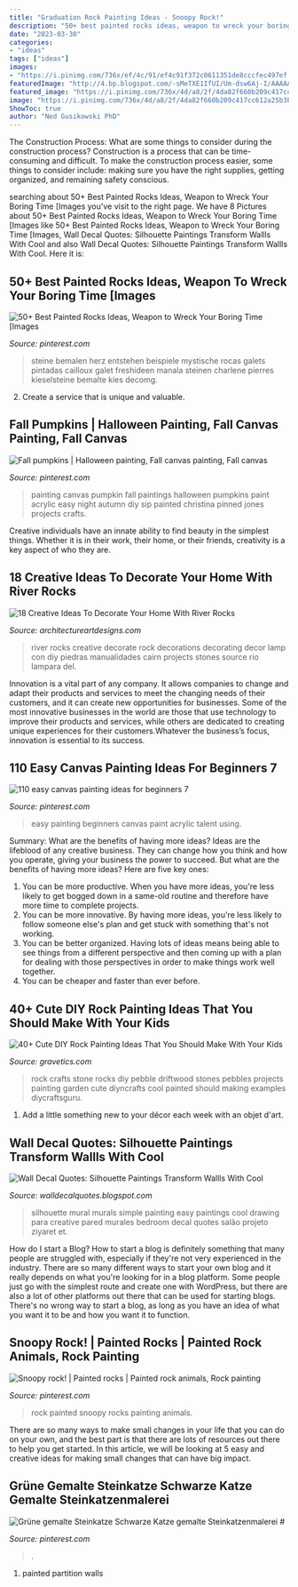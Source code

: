 ```yaml
---
title: "Graduation Rock Painting Ideas - Snoopy Rock!"
description: "50+ best painted rocks ideas, weapon to wreck your boring time [images"
date: "2023-03-30"
categories:
- "ideas"
tags: ["ideas"]
images:
- "https://i.pinimg.com/736x/ef/4c/91/ef4c91f372c0611351de8cccfec497ef.jpg"
featuredImage: "http://4.bp.blogspot.com/-sMeTXE1IfUI/Um-dsw6Aj-I/AAAAAAAAECk/PFuzivWzP4c/s1600/Silhouette-painitning.jpg"
featured_image: "https://i.pinimg.com/736x/4d/a8/2f/4da82f660b209c417cc612a25b3bab7f.jpg"
image: "https://i.pinimg.com/736x/4d/a8/2f/4da82f660b209c417cc612a25b3bab7f.jpg"
ShowToc: true
author: "Ned Gusikowski PhD"
---
```



The Construction Process: What are some things to consider during the construction process?
Construction is a process that can be time-consuming and difficult. To make the construction process easier, some things to consider include: making sure you have the right supplies, getting organized, and remaining safety conscious.

	

		
searching about 50+ Best Painted Rocks Ideas, Weapon to Wreck Your Boring Time [Images you've visit to the right page. We have 8 Pictures about 50+ Best Painted Rocks Ideas, Weapon to Wreck Your Boring Time [Images like 50+ Best Painted Rocks Ideas, Weapon to Wreck Your Boring Time [Images, Wall Decal Quotes: Silhouette Paintings Transform Wallls With Cool and also Wall Decal Quotes: Silhouette Paintings Transform Wallls With Cool. Here it is:
		
    
## 50+ Best Painted Rocks Ideas, Weapon To Wreck Your Boring Time [Images

<img loading=lazy src="https://i.pinimg.com/736x/58/33/64/58336491bbdb99f4d31160993732e2e0.jpg" onerror="this.onerror=null;this.src='https://tse1.mm.bing.net/th?id=OIP.dBS-Epwcg2tbeAvNoWurvgHaL3&amp;pid=15.1';" alt="50+ Best Painted Rocks Ideas, Weapon to Wreck Your Boring Time [Images">

_Source: pinterest.com_

>steine bemalen herz entstehen beispiele mystische rocas galets pintadas cailloux galet freshideen manala steinen charlene pierres kieselsteine bemalte kies decomg. 

	

2. Create a service that is unique and valuable.

    
## Fall Pumpkins | Halloween Painting, Fall Canvas Painting, Fall Canvas

<img loading=lazy src="https://i.pinimg.com/736x/d8/b1/d7/d8b1d7f037de9fc010d3d0affda4218e--painting-pumpkins-fall-pumpkins.jpg" onerror="this.onerror=null;this.src='https://tse1.mm.bing.net/th?id=OIP.Eo-yGfhhdQFo9QFzs8lSGwHaJ3&amp;pid=15.1';" alt="Fall pumpkins | Halloween painting, Fall canvas painting, Fall canvas">

_Source: pinterest.com_

>painting canvas pumpkin fall paintings halloween pumpkins paint acrylic easy night autumn diy sip painted christina pinned jones projects crafts. 

	

Creative individuals have an innate ability to find beauty in the simplest things. Whether it is in their work, their home, or their friends, creativity is a key aspect of who they are.

    
## 18 Creative Ideas To Decorate Your Home With River Rocks

<img loading=lazy src="http://www.architectureartdesigns.com/wp-content/uploads/2015/09/977.jpg" onerror="this.onerror=null;this.src='https://tse3.mm.bing.net/th?id=OIP.4bCaBdr98umsqNQqYnziNAHaLJ&amp;pid=15.1';" alt="18 Creative Ideas To Decorate Your Home With River Rocks">

_Source: architectureartdesigns.com_

>river rocks creative decorate rock decorations decorating decor lamp con diy piedras manualidades cairn projects stones source rio lampara del. 

	

Innovation is a vital part of any company. It allows companies to change and adapt their products and services to meet the changing needs of their customers, and it can create new opportunities for businesses. Some of the most innovative businesses in the world are those that use technology to improve their products and services, while others are dedicated to creating unique experiences for their customers.Whatever the business’s focus, innovation is essential to its success.

    
## 110 Easy Canvas Painting Ideas For Beginners 7

<img loading=lazy src="https://i.pinimg.com/736x/4d/a8/2f/4da82f660b209c417cc612a25b3bab7f.jpg" onerror="this.onerror=null;this.src='https://tse2.mm.bing.net/th?id=OIP.VP9CCtSJTge1DQ_VzZTrXQHaPj&amp;pid=15.1';" alt="110 easy canvas painting ideas for beginners 7">

_Source: pinterest.com_

>easy painting beginners canvas paint acrylic talent using. 

	

Summary: What are the benefits of having more ideas?
Ideas are the lifeblood of any creative business. They can change how you think and how you operate, giving your business the power to succeed. But what are the benefits of having more ideas? Here are five key ones:
1. You can be more productive. When you have more ideas, you're less likely to get bogged down in a same-old routine and therefore have more time to complete projects.
2. You can be more innovative. By having more ideas, you're less likely to follow someone else's plan and get stuck with something that's not working.
3. You can be better organized. Having lots of ideas means being able to see things from a different perspective and then coming up with a plan for dealing with those perspectives in order to make things work well together.
4. You can be cheaper and faster than ever before.

    
## 40+ Cute DIY Rock Painting Ideas That You Should Make With Your Kids

<img loading=lazy src="https://www.gravetics.com/wp-content/uploads/2017/08/Driftwood-Stone-Art.jpg" onerror="this.onerror=null;this.src='https://tse1.mm.bing.net/th?id=OIP.c4MfVSSFfU_rueacjvwKjAHaKu&amp;pid=15.1';" alt="40+ Cute DIY Rock Painting Ideas That You Should Make With Your Kids">

_Source: gravetics.com_

>rock crafts stone rocks diy pebble driftwood stones pebbles projects painting garden cute diyncrafts cool painted should making examples diycraftsguru. 

	

1. Add a little something new to your décor each week with an objet d'art.

    
## Wall Decal Quotes: Silhouette Paintings Transform Wallls With Cool

<img loading=lazy src="http://4.bp.blogspot.com/-sMeTXE1IfUI/Um-dsw6Aj-I/AAAAAAAAECk/PFuzivWzP4c/s1600/Silhouette-painitning.jpg" onerror="this.onerror=null;this.src='https://tse3.mm.bing.net/th?id=OIP.P8xHR3euS4IaBKuRHfztmQHaFj&amp;pid=15.1';" alt="Wall Decal Quotes: Silhouette Paintings Transform Wallls With Cool">

_Source: walldecalquotes.blogspot.com_

>silhouette mural murals simple painting easy paintings cool drawing para creative pared murales bedroom decal quotes salão projeto ziyaret et. 

	

How do I start a Blog?
How to start a blog is definitely something that many people are struggled with, especially if they're not very experienced in the industry. There are so many different ways to start your own blog and it really depends on what you're looking for in a blog platform. Some people just go with the simplest route and create one with WordPress, but there are also a lot of other platforms out there that can be used for starting blogs. There's no wrong way to start a blog, as long as you have an idea of what you want it to be and how you want it to function.

    
## Snoopy Rock! | Painted Rocks | Painted Rock Animals, Rock Painting

<img loading=lazy src="https://i.pinimg.com/736x/d2/12/fe/d212fe1137fc73f725ed95f5c8b4f54d.jpg" onerror="this.onerror=null;this.src='https://tse3.mm.bing.net/th?id=OIP.UaBPigcqcAtEtFGiRu_dYAHaNV&amp;pid=15.1';" alt="Snoopy rock! | Painted rocks | Painted rock animals, Rock painting">

_Source: pinterest.com_

>rock painted snoopy rocks painting animals. 

	

There are so many ways to make small changes in your life that you can do on your own, and the best part is that there are lots of resources out there to help you get started. In this article, we will be looking at 5 easy and creative ideas for making small changes that can have big impact.

    
## Grüne Gemalte Steinkatze Schwarze Katze Gemalte Steinkatzenmalerei #

<img loading=lazy src="https://i.pinimg.com/736x/ef/4c/91/ef4c91f372c0611351de8cccfec497ef.jpg" onerror="this.onerror=null;this.src='https://tse2.mm.bing.net/th?id=OIP.ujiPDKLQz4uGm-v-9dleXgHaJ4&amp;pid=15.1';" alt="Grüne gemalte Steinkatze Schwarze Katze gemalte Steinkatzenmalerei #">

_Source: pinterest.com_

>. 

	

1. painted partition walls

